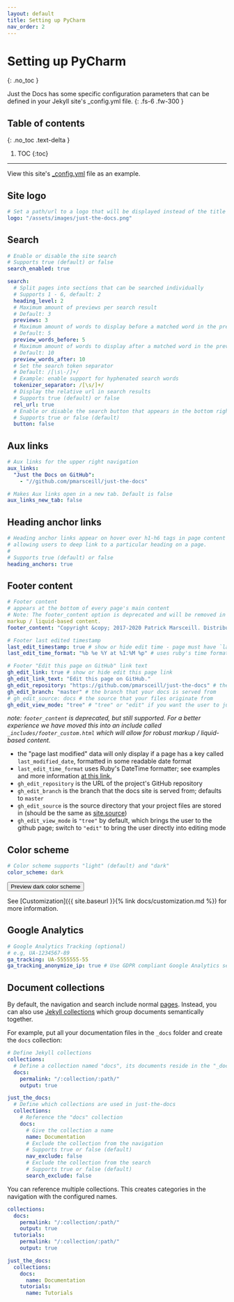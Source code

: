 ```yaml
---
layout: default
title: Setting up PyCharm
nav_order: 2
---
```


# Setting up PyCharm
{: .no_toc }


Just the Docs has some specific configuration parameters that can be defined in your Jekyll site's _config.yml file.
{: .fs-6 .fw-300 }

## Table of contents
{: .no_toc .text-delta }

1. TOC
{:toc}

---


View this site's [_config.yml](https://github.com/pmarsceill/just-the-docs/tree/master/_config.yml) file as an example.


## Site logo

```yaml
# Set a path/url to a logo that will be displayed instead of the title
logo: "/assets/images/just-the-docs.png"
```

## Search

```yaml
# Enable or disable the site search
# Supports true (default) or false
search_enabled: true

search:
  # Split pages into sections that can be searched individually
  # Supports 1 - 6, default: 2
  heading_level: 2
  # Maximum amount of previews per search result
  # Default: 3
  previews: 3
  # Maximum amount of words to display before a matched word in the preview
  # Default: 5
  preview_words_before: 5
  # Maximum amount of words to display after a matched word in the preview
  # Default: 10
  preview_words_after: 10
  # Set the search token separator
  # Default: /[\s\-/]+/
  # Example: enable support for hyphenated search words
  tokenizer_separator: /[\s/]+/
  # Display the relative url in search results
  # Supports true (default) or false
  rel_url: true
  # Enable or disable the search button that appears in the bottom right corner of every page
  # Supports true or false (default)
  button: false
```

## Aux links

```yaml
# Aux links for the upper right navigation
aux_links:
  "Just the Docs on GitHub":
    - "//github.com/pmarsceill/just-the-docs"

# Makes Aux links open in a new tab. Default is false
aux_links_new_tab: false
```

## Heading anchor links

```yaml
# Heading anchor links appear on hover over h1-h6 tags in page content
# allowing users to deep link to a particular heading on a page.
#
# Supports true (default) or false
heading_anchors: true
```

## Footer content

```yaml
# Footer content
# appears at the bottom of every page's main content
# Note: The footer_content option is deprecated and will be removed in a future major release. Please use `_includes/footer_custom.html` for more robust
markup / liquid-based content.
footer_content: "Copyright &copy; 2017-2020 Patrick Marsceill. Distributed by an <a href=\"https://github.com/pmarsceill/just-the-docs/tree/master/LICENSE.txt\">MIT license.</a>"

# Footer last edited timestamp
last_edit_timestamp: true # show or hide edit time - page must have `last_modified_date` defined in the frontmatter
last_edit_time_format: "%b %e %Y at %I:%M %p" # uses ruby's time format: https://ruby-doc.org/stdlib-2.7.0/libdoc/time/rdoc/Time.html

# Footer "Edit this page on GitHub" link text
gh_edit_link: true # show or hide edit this page link
gh_edit_link_text: "Edit this page on GitHub."
gh_edit_repository: "https://github.com/pmarsceill/just-the-docs" # the github URL for your repo
gh_edit_branch: "master" # the branch that your docs is served from
# gh_edit_source: docs # the source that your files originate from
gh_edit_view_mode: "tree" # "tree" or "edit" if you want the user to jump into the editor immediately
```

_note: `footer_content` is deprecated, but still supported. For a better experience we have moved this into an include called `_includes/footer_custom.html` which will allow for robust markup / liquid-based content._

- the "page last modified" data will only display if a page has a key called `last_modified_date`, formatted in some readable date format
- `last_edit_time_format` uses Ruby's DateTime formatter; see examples and more information [at this link.](https://apidock.com/ruby/DateTime/strftime)
- `gh_edit_repository` is the URL of the project's GitHub repository
- `gh_edit_branch` is the branch that the docs site is served from; defaults to `master`
- `gh_edit_source` is the source directory that your project files are stored in (should be the same as [site.source](https://jekyllrb.com/docs/configuration/options/))
- `gh_edit_view_mode` is `"tree"` by default, which brings the user to the github page; switch to `"edit"` to bring the user directly into editing mode

## Color scheme

```yaml
# Color scheme supports "light" (default) and "dark"
color_scheme: dark
```
<button class="btn js-toggle-dark-mode">Preview dark color scheme</button>

<script>
const toggleDarkMode = document.querySelector('.js-toggle-dark-mode');

jtd.addEvent(toggleDarkMode, 'click', function(){
  if (jtd.getTheme() === 'dark') {
    jtd.setTheme('light');
    toggleDarkMode.textContent = 'Preview dark color scheme';
  } else {
    jtd.setTheme('dark');
    toggleDarkMode.textContent = 'Return to the light side';
  }
});
</script>

See [Customization]({{ site.baseurl }}{% link docs/customization.md %}) for more information.

## Google Analytics

```yaml
# Google Analytics Tracking (optional)
# e.g, UA-1234567-89
ga_tracking: UA-5555555-55
ga_tracking_anonymize_ip: true # Use GDPR compliant Google Analytics settings (true by default)
```

## Document collections

By default, the navigation and search include normal [pages](https://jekyllrb.com/docs/pages/).
Instead, you can also use [Jekyll collections](https://jekyllrb.com/docs/collections/) which group documents semantically together.

For example, put all your documentation files in the `_docs` folder and create the `docs` collection:
```yaml
# Define Jekyll collections
collections:
  # Define a collection named "docs", its documents reside in the "_docs" directory
  docs:
    permalink: "/:collection/:path/"
    output: true

just_the_docs:
  # Define which collections are used in just-the-docs
  collections:
    # Reference the "docs" collection
    docs:
      # Give the collection a name
      name: Documentation
      # Exclude the collection from the navigation
      # Supports true or false (default)
      nav_exclude: false
      # Exclude the collection from the search
      # Supports true or false (default)
      search_exclude: false
```

You can reference multiple collections.
This creates categories in the navigation with the configured names.
```yaml
collections:
  docs:
    permalink: "/:collection/:path/"
    output: true
  tutorials:
    permalink: "/:collection/:path/"
    output: true

just_the_docs:
  collections:
    docs:
      name: Documentation
    tutorials:
      name: Tutorials
```

